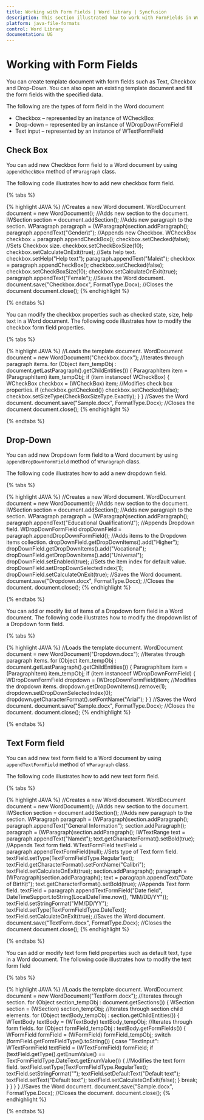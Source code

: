 ```yaml
---
title: Working with Form Fields | Word library | Syncfusion
description: This section illustrated how to work with FormFields in Word document using Syncfusion Java Word library (Essential DocIO)
platform: java-file-formats
control: Word Library
documentation: UG
---
```

# Working with Form Fields

You can create template document with form fields such as Text, Checkbox and Drop-Down. You can also open an existing template document and fill the form fields with the specified data. 

The following are the types of form field in the Word document

* Checkbox – represented by an instance of WCheckBox
* Drop-down – represented by an instance of WDropDownFormField
* Text input – represented by an instance of WTextFormField


## Check Box

You can add new Checkbox form field to a Word document by using `appendCheckBox` method of `WParagraph` class.

The following code illustrates how to add new checkbox form field.

{% tabs %}  

{% highlight JAVA %}
//Creates a new Word document.
WordDocument document = new WordDocument();
//Adds new section to the document.
IWSection section = document.addSection();
//Adds new paragraph to the section.
WParagraph paragraph = (WParagraph)section.addParagraph();
paragraph.appendText("Gender\t");
//Appends new Checkbox.
WCheckBox checkbox = paragraph.appendCheckBox();
checkbox.setChecked(false);
//Sets Checkbox size.
checkbox.setCheckBoxSize(10);
checkbox.setCalculateOnExit(true);
//Sets help text.
checkbox.setHelp("Help text");
paragraph.appendText("Male\t");
checkbox = paragraph.appendCheckBox();
checkbox.setChecked(false);
checkbox.setCheckBoxSize(10);
checkbox.setCalculateOnExit(true);
paragraph.appendText("Female");
//Saves the Word document.
document.save("Checkbox.docx", FormatType.Docx);
//Closes the document
document.close();
{% endhighlight %}

{% endtabs %}  

You can modify the checkbox properties such as checked state, size, help text in a Word document. The following code illustrates how to modify the checkbox form field properties.

{% tabs %} 

{% highlight JAVA %}
//Loads the template document.
WordDocument document = new WordDocument("Checkbox.docx");
//Iterates through paragraph items.
for (Object item_tempObj : document.getLastParagraph().getChildEntities()) 
{
	ParagraphItem item = (ParagraphItem) item_tempObj;
	if (item instanceof WCheckBox) 
	{
		WCheckBox checkbox = (WCheckBox) item;
		//Modifies check box properties.
		if (checkbox.getChecked())
			checkbox.setChecked(false);
		checkbox.setSizeType(CheckBoxSizeType.Exactly);
	}
}
//Saves the Word document.
document.save("Sample.docx", FormatType.Docx);
//Closes the document
document.close();
{% endhighlight %}

{% endtabs %}  

## Drop-Down

You can add new Dropdown form field to a Word document by using `appendDropDownFormField` method of `WParagraph` class.

The following code illustrates how to add a new dropdown field.

{% tabs %}  

{% highlight JAVA %}
//Creates a new Word document.
WordDocument document = new WordDocument();
//Adds new section to the document.
IWSection section = document.addSection();
//Adds new paragraph to the section.
WParagraph paragraph = (WParagraph)section.addParagraph();
paragraph.appendText("Educational Qualification\t");
//Appends Dropdown field.
WDropDownFormField dropDownField = paragraph.appendDropDownFormField();
//Adds items to the Dropdown items collection.
dropDownField.getDropDownItems().add("Higher");
dropDownField.getDropDownItems().add("Vocational");
dropDownField.getDropDownItems().add("Universal");
dropDownField.setEnabled(true);
//Sets the item index for default value.
dropDownField.setDropDownSelectedIndex(1);
dropDownField.setCalculateOnExit(true);
//Saves the Word document.
document.save("Dropdown.docx", FormatType.Docx);
//Closes the document.
document.close();
{% endhighlight %}

{% endtabs %}  

You can add or modify list of items of a Dropdown form field in a Word document. The following code illustrates how to modify the dropdown list of a Dropdown form field.

{% tabs %}  

{% highlight JAVA %}
//Loads the template document.
WordDocument document = new WordDocument("Dropdown.docx");
//Iterates through paragraph items.
for (Object item_tempObj : document.getLastParagraph().getChildEntities()) 
{
	ParagraphItem item = (ParagraphItem) item_tempObj;
	if (item instanceof WDropDownFormField) 
	{
		WDropDownFormField dropdown = (WDropDownFormField)item;
		//Modifies the dropdown items.
		dropdown.getDropDownItems().remove(1);
		dropdown.setDropDownSelectedIndex(0);
		dropdown.getCharacterFormat().setFontName("Arial");
	}
}
//Saves the Word document.
document.save("Sample.docx", FormatType.Docx);
//Closes the document.
document.close();
{% endhighlight %}

{% endtabs %}  

## Text Form field

You can add new text form field to a Word document by using `appendTextFormField` method of `WParagraph` class.

The following code illustrates how to add new text form field.

{% tabs %} 

{% highlight JAVA %}
//Creates a new Word document.
WordDocument document = new WordDocument();
//Adds new section to the document.
IWSection section = document.addSection();
//Adds new paragraph to the section.
WParagraph paragraph = (WParagraph)section.addParagraph();
paragraph.appendText("General Information");
section.addParagraph();
paragraph = (WParagraph)section.addParagraph();
IWTextRange text = paragraph.appendText("Name\t");
text.getCharacterFormat().setBold(true);
//Appends Text form field.
WTextFormField textField = paragraph.appendTextFormField(null);
//Sets type of Text form field.
textField.setType(TextFormFieldType.RegularText);
textField.getCharacterFormat().setFontName("Calibri");
textField.setCalculateOnExit(true);
section.addParagraph();
paragraph = (WParagraph)section.addParagraph();
text = paragraph.appendText("Date of Birth\t");
text.getCharacterFormat().setBold(true);
//Appends Text form field.
textField = paragraph.appendTextFormField("Date field", DateTimeSupport.toString(LocalDateTime.now(), "MM/DD/YY"));
textField.setStringFormat("MM/DD/YY");
textField.setType(TextFormFieldType.DateText);
textField.setCalculateOnExit(true);
//Saves the Word document.
document.save("TextForm.docx", FormatType.Docx);
//Closes the document
document.close();
{% endhighlight %}

{% endtabs %}  

You can add or modify text form field properties such as default text, type in a Word document. The following code illustrates how to modify the text form field

{% tabs %} 

{% highlight JAVA %}
//Loads the template document. 
WordDocument document = new WordDocument("TextForm.docx");
//Iterates through section.
for (Object section_tempObj : document.getSections()) 
{
	WSection section = (WSection) section_tempObj;
	//Iterates through section child elements.
	for (Object textBody_tempObj : section.getChildEntities()) 
	{
		WTextBody textBody = (WTextBody) textBody_tempObj;
		//Iterates through form fields.
		for (Object formField_tempObj : textBody.getFormFields())
		{
			WFormField formField = (WFormField) formField_tempObj;
			switch (formField.getFormFieldType().toString()) 
			{
				case "TextInput":
					WTextFormField textField = (WTextFormField) formField;
					if (textField.getType().getEnumValue() == TextFormFieldType.DateText.getEnumValue()) 
					{
						//Modifies the text form field.
						textField.setType(TextFormFieldType.RegularText);
						textField.setStringFormat("");
						textField.setDefaultText("Default text");
						textField.setText("Default text");
						textField.setCalculateOnExit(false);
					}
					break;
			}
		}
	}
}
//Saves the Word document.
document.save("Sample.docx", FormatType.Docx);
//Closes the document.
document.close();
{% endhighlight %}

{% endtabs %}